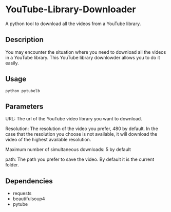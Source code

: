 # YouTube-Library-Downloader
A python tool to download all the videos from a YouTube library.

## Description
You may encounter the situation where you need to download all the videos in a YouTube library. This YouTube library downlowder allows you to do it easily.

## Usage
	python pytubelb
	
## Parameters
URL: The url of the YouTube video library you want to download.

Resolution: The resolution of the video you prefer, 480 by default. In the case that the resolution you choose is not available, it will download the video of the highest available resolution.

Maximum number of simultaneous downloads: 5 by default

path: The path you prefer to save the video. By default it is the current folder.

## Dependencies
* requests
* beautifulsoup4
* pytube